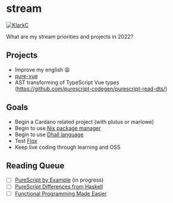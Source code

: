 # stream

[![KlarkC](https://img.shields.io/badge/twitch.tv-klarkc-purple?logo=twitch&style=for-the-badge)](https://twitch.tv/klarkc)

What are my stream priorities and projects in 2022?

## Projects

- Improve my english :weary:
- [pure-vue](https://github.com/klarkc/pure-vue)
- AST transforming of TypeScript Vue types (https://github.com/purescript-codegen/purescript-read-dts/)

## Goals
- Begin a Cardano related project (with plutus or marlowe)
- Begin to use [Nix package manager](https://nixos.org/)
- Begin to use [Dhall language](https://dhall-lang.org/)
- Test [Flox](http://floxdev.com/)
- Keep live coding through learning and OSS

## Reading Queue

- [ ] [PureScript by Example](https://book.purescript.org/) (in progress)
- [ ] [PureScript Differences from Haskell](https://github.com/purescript/documentation/blob/master/language/Differences-from-Haskell.md)
- [ ] [Functional Programming Made Easier](https://leanpub.com/fp-made-easier)
